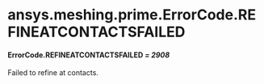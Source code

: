 # ansys.meshing.prime.ErrorCode.REFINEATCONTACTSFAILED



#### ErrorCode.REFINEATCONTACTSFAILED *= 2908*

Failed to refine at contacts.

<!-- !! processed by numpydoc !! -->

